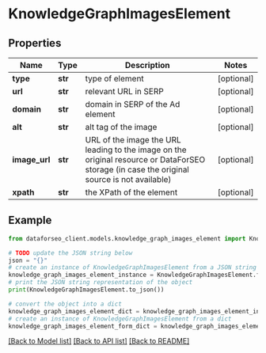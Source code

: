 # KnowledgeGraphImagesElement


## Properties

Name | Type | Description | Notes
------------ | ------------- | ------------- | -------------
**type** | **str** | type of element | [optional] 
**url** | **str** | relevant URL in SERP | [optional] 
**domain** | **str** | domain in SERP of the Ad element | [optional] 
**alt** | **str** | alt tag of the image | [optional] 
**image_url** | **str** | URL of the image the URL leading to the image on the original resource or DataForSEO storage (in case the original source is not available) | [optional] 
**xpath** | **str** | the XPath of the element | [optional] 

## Example

```python
from dataforseo_client.models.knowledge_graph_images_element import KnowledgeGraphImagesElement

# TODO update the JSON string below
json = "{}"
# create an instance of KnowledgeGraphImagesElement from a JSON string
knowledge_graph_images_element_instance = KnowledgeGraphImagesElement.from_json(json)
# print the JSON string representation of the object
print(KnowledgeGraphImagesElement.to_json())

# convert the object into a dict
knowledge_graph_images_element_dict = knowledge_graph_images_element_instance.to_dict()
# create an instance of KnowledgeGraphImagesElement from a dict
knowledge_graph_images_element_form_dict = knowledge_graph_images_element.from_dict(knowledge_graph_images_element_dict)
```
[[Back to Model list]](../README.md#documentation-for-models) [[Back to API list]](../README.md#documentation-for-api-endpoints) [[Back to README]](../README.md)



